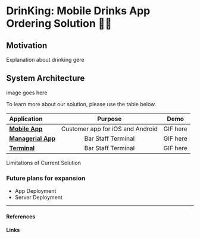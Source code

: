 # DrinKing: Mobile Drinks App Ordering Solution 👑🍺

## Motivation
Explanation about drinking gere

## System Architecture  

image goes here
  
To learn more about our solution, please use the table below.

<center>

| Application | Purpose | Demo |
|:-------------|:-------------:|:-------------:|
| [**Mobile App**](terminal/) | Customer app for iOS and  Android | GIF here |
| [**Managerial App**](managerial-app/) | Bar Staff Terminal | GIF here |
| [**Terminal**](terminal/) | Bar Staff Terminal | GIF here |

</center

### Limitations of Current Solution

### Future plans for expansion

* App Deployment
* Server Deployment
---
#### References

#### Links
